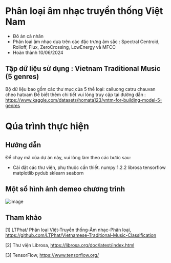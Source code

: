 # Phân loại âm nhạc truyền thống Việt Nam
- Đô án cá nhân
- Phân loại âm nhạc dựa trên các đặc trưng âm sắc : Spectral Centroid, Rolloff, Flux, ZeroCrossing, LowEnergy và MFCC
- Hoàn thành 10/06/2024

## Tập dữ liệu sử dụng : Vietnam Traditional Music (5 genres)
Bộ dữ liệu bao gồm các thư mục của 5 thể loại: cailuong catru chauvan cheo hatxam
Để biết thêm chi tiết vui lòng truy cập tại đường dẫn : https://www.kaggle.com/datasets/homata123/vntm-for-building-model-5-genres
# Qúa trình thực hiện

## Hướng dẫn
Để chạy mã của dự án này, vui lòng làm theo các bước sau:
- Cài đặt các thư viện, phụ thuộc cần thiết.
  numpy 1.2.2
  librosa
  tensorflow 
  matplotlib
  pydub
  sklearn
  seaborn

## Một số hình ảnh demeo chương trình
![image](https://github.com/Sangqpham0102/Machine-learning-project/assets/119334855/8cc0a27a-b3ca-4112-b1ef-5a960ee8a3c9)

## Tham khảo
[1] LTPhat/ Phân loại Việt-Truyền thống-Âm nhạc-Phân loại, https://github.com/LTPhat/Vietnamese-Traditional-Music-Classification

[2] Thư viện Librosa, https://librosa.org/doc/latest/index.html

[3] TensorFlow, https://www.tensorflow.org/
